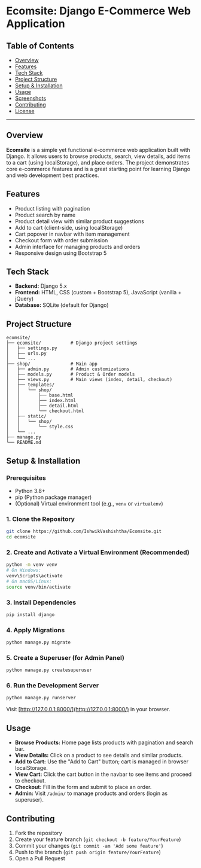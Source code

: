 # Ecomsite: Django E-Commerce Web Application

## Table of Contents
- [Overview](#overview)
- [Features](#features)
- [Tech Stack](#tech-stack)
- [Project Structure](#project-structure)
- [Setup & Installation](#setup--installation)
- [Usage](#usage)
- [Screenshots](#screenshots)
- [Contributing](#contributing)
- [License](#license)

---

## Overview

**Ecomsite** is a simple yet functional e-commerce web application built with Django. It allows users to browse products, search, view details, add items to a cart (using localStorage), and place orders. The project demonstrates core e-commerce features and is a great starting point for learning Django and web development best practices.

## Features
- Product listing with pagination
- Product search by name
- Product detail view with similar product suggestions
- Add to cart (client-side, using localStorage)
- Cart popover in navbar with item management
- Checkout form with order submission
- Admin interface for managing products and orders
- Responsive design using Bootstrap 5

## Tech Stack
- **Backend:** Django 5.x
- **Frontend:** HTML, CSS (custom + Bootstrap 5), JavaScript (vanilla + jQuery)
- **Database:** SQLite (default for Django)

## Project Structure
```
ecomsite/
├── ecomsite/           # Django project settings
│   ├── settings.py
│   ├── urls.py
│   └── ...
├── shop/               # Main app
│   ├── admin.py        # Admin customizations
│   ├── models.py       # Product & Order models
│   ├── views.py        # Main views (index, detail, checkout)
│   ├── templates/
│   │   └── shop/
│   │       ├── base.html
│   │       ├── index.html
│   │       ├── detail.html
│   │       └── checkout.html
│   ├── static/
│   │   └── shop/
│   │       └── style.css
│   └── ...
├── manage.py
└── README.md
```

## Setup & Installation

### Prerequisites
- Python 3.8+
- pip (Python package manager)
- (Optional) Virtual environment tool (e.g., `venv` or `virtualenv`)

### 1. Clone the Repository
```bash
git clone https://github.com/IshwikVashishtha/Ecomsite.git
cd ecomsite
```

### 2. Create and Activate a Virtual Environment (Recommended)
```bash
python -m venv venv
# On Windows:
venv\Scripts\activate
# On macOS/Linux:
source venv/bin/activate
```

### 3. Install Dependencies
```bash
pip install django
```

### 4. Apply Migrations
```bash
python manage.py migrate
```

### 5. Create a Superuser (for Admin Panel)
```bash
python manage.py createsuperuser
```

### 6. Run the Development Server
```bash
python manage.py runserver
```

Visit [http://127.0.0.1:8000/](http://127.0.0.1:8000/) in your browser.

## Usage
- **Browse Products:** Home page lists products with pagination and search bar.
- **View Details:** Click on a product to see details and similar products.
- **Add to Cart:** Use the "Add to Cart" button; cart is managed in browser localStorage.
- **View Cart:** Click the cart button in the navbar to see items and proceed to checkout.
- **Checkout:** Fill in the form and submit to place an order.
- **Admin:** Visit `/admin/` to manage products and orders (login as superuser).


## Contributing
1. Fork the repository
2. Create your feature branch (`git checkout -b feature/YourFeature`)
3. Commit your changes (`git commit -am 'Add some feature'`)
4. Push to the branch (`git push origin feature/YourFeature`)
5. Open a Pull Request

